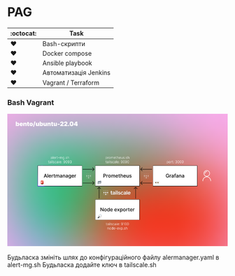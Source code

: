 # PAG
<!---
💚❤️ :octocat:
--->

| :octocat: | Task |
| --- | --- |
| ❤️ | Bash-скрипти |
| ❤️ | Docker compose |
| ❤️ | Ansible playbook |
| ❤️ | Автоматизація Jenkins |
| ❤️ | Vagrant / Terraform |

### Bash Vagrant

<picture>
    <source media="(prefers-color-scheme: dark)" srcset="./images/1b.png">
    <img alt="IMG1" src="./images/1w.png">
</picture>

Будьласка змініть шлях до конфігураційного файлу alermanager.yaml в alert-mg.sh
Будьласка додайте ключ в tailscale.sh
